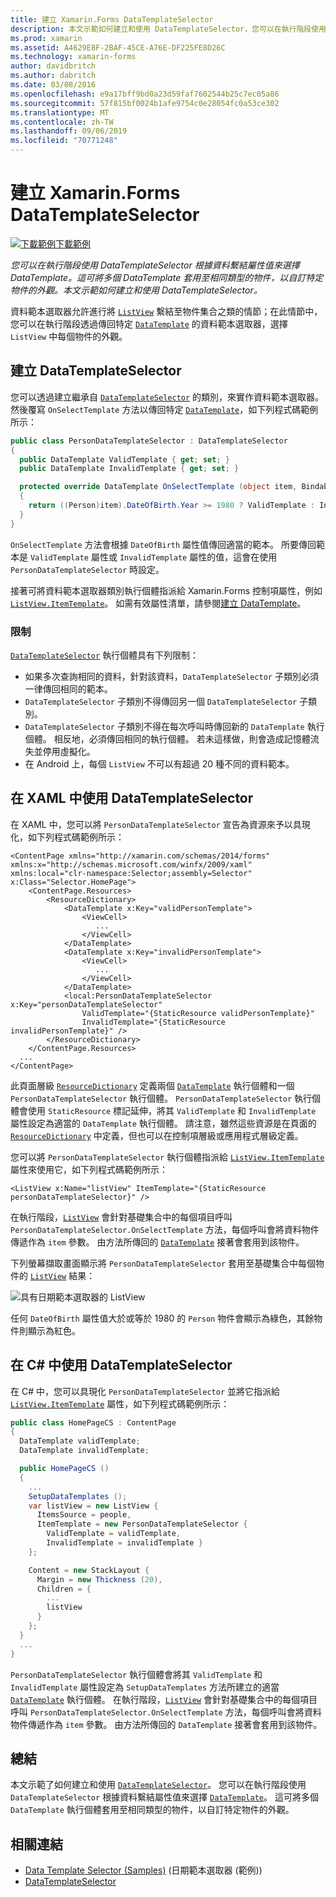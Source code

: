 ```yaml
---
title: 建立 Xamarin.Forms DataTemplateSelector
description: 本文示範如何建立和使用 DataTemplateSelector，您可以在執行階段使用它根據資料繫結屬性值來選擇 DataTemplate。
ms.prod: xamarin
ms.assetid: A4629E8F-2BAF-45CE-A76E-DF225FE8D26C
ms.technology: xamarin-forms
author: davidbritch
ms.author: dabritch
ms.date: 03/08/2016
ms.openlocfilehash: e9a17bff9bd0a23d59faf7602544b25c7ec05a86
ms.sourcegitcommit: 57f815bf0024b1afe9754c0e28054fc0a53ce302
ms.translationtype: MT
ms.contentlocale: zh-TW
ms.lasthandoff: 09/06/2019
ms.locfileid: "70771248"
---
```

# <a name="creating-a-xamarinforms-datatemplateselector"></a>建立 Xamarin.Forms DataTemplateSelector

[![下載範例](~/media/shared/download.png)下載範例](https://docs.microsoft.com/samples/xamarin/xamarin-forms-samples/templates-datatemplateselector)

_您可以在執行階段使用 DataTemplateSelector 根據資料繫結屬性值來選擇 DataTemplate。這可將多個 DataTemplate 套用至相同類型的物件，以自訂特定物件的外觀。本文示範如何建立和使用 DataTemplateSelector。_

資料範本選取器允許進行將 [`ListView`](xref:Xamarin.Forms.ListView) 繫結至物件集合之類的情節；在此情節中，您可以在執行階段透過傳回特定 [`DataTemplate`](xref:Xamarin.Forms.DataTemplate) 的資料範本選取器，選擇 `ListView` 中每個物件的外觀。

## <a name="creating-a-datatemplateselector"></a>建立 DataTemplateSelector

您可以透過建立繼承自 [`DataTemplateSelector`](xref:Xamarin.Forms.DataTemplateSelector) 的類別，來實作資料範本選取器。 然後覆寫 `OnSelectTemplate` 方法以傳回特定 [`DataTemplate`](xref:Xamarin.Forms.DataTemplate)，如下列程式碼範例所示：

```csharp
public class PersonDataTemplateSelector : DataTemplateSelector
{
  public DataTemplate ValidTemplate { get; set; }
  public DataTemplate InvalidTemplate { get; set; }

  protected override DataTemplate OnSelectTemplate (object item, BindableObject container)
  {
    return ((Person)item).DateOfBirth.Year >= 1980 ? ValidTemplate : InvalidTemplate;
  }
}
```

`OnSelectTemplate` 方法會根據 `DateOfBirth` 屬性值傳回適當的範本。 所要傳回範本是 `ValidTemplate` 屬性或 `InvalidTemplate` 屬性的值，這會在使用 `PersonDataTemplateSelector` 時設定。

接著可將資料範本選取器類別執行個體指派給 Xamarin.Forms 控制項屬性，例如 [`ListView.ItemTemplate`](xref:Xamarin.Forms.ItemsView`1)。 如需有效屬性清單，請參閱[建立 DataTemplate](~/xamarin-forms/app-fundamentals/templates/data-templates/creating.md)。

### <a name="limitations"></a>限制

[`DataTemplateSelector`](xref:Xamarin.Forms.DataTemplateSelector) 執行個體具有下列限制：

- 如果多次查詢相同的資料，針對該資料，`DataTemplateSelector` 子類別必須一律傳回相同的範本。
- `DataTemplateSelector` 子類別不得傳回另一個 `DataTemplateSelector` 子類別。
- `DataTemplateSelector` 子類別不得在每次呼叫時傳回新的 `DataTemplate` 執行個體。 相反地，必須傳回相同的執行個體。 若未這樣做，則會造成記憶體流失並停用虛擬化。
- 在 Android 上，每個 `ListView` 不可以有超過 20 種不同的資料範本。

## <a name="consuming-a-datatemplateselector-in-xaml"></a>在 XAML 中使用 DataTemplateSelector

在 XAML 中，您可以將 `PersonDataTemplateSelector` 宣告為資源來予以具現化，如下列程式碼範例所示：

```xaml
<ContentPage xmlns="http://xamarin.com/schemas/2014/forms" xmlns:x="http://schemas.microsoft.com/winfx/2009/xaml" xmlns:local="clr-namespace:Selector;assembly=Selector" x:Class="Selector.HomePage">
    <ContentPage.Resources>
        <ResourceDictionary>
            <DataTemplate x:Key="validPersonTemplate">
                <ViewCell>
                   ...
                </ViewCell>
            </DataTemplate>
            <DataTemplate x:Key="invalidPersonTemplate">
                <ViewCell>
                   ...
                </ViewCell>
            </DataTemplate>
            <local:PersonDataTemplateSelector x:Key="personDataTemplateSelector"
                ValidTemplate="{StaticResource validPersonTemplate}"
                InvalidTemplate="{StaticResource invalidPersonTemplate}" />
        </ResourceDictionary>
    </ContentPage.Resources>
  ...
</ContentPage>
```

此頁面層級 [`ResourceDictionary`](xref:Xamarin.Forms.ResourceDictionary) 定義兩個 [`DataTemplate`](xref:Xamarin.Forms.DataTemplate) 執行個體和一個 `PersonDataTemplateSelector` 執行個體。 `PersonDataTemplateSelector` 執行個體會使用 `StaticResource` 標記延伸，將其 `ValidTemplate` 和 `InvalidTemplate` 屬性設定為適當的 `DataTemplate` 執行個體。 請注意，雖然這些資源是在頁面的 [`ResourceDictionary`](xref:Xamarin.Forms.ResourceDictionary) 中定義，但也可以在控制項層級或應用程式層級定義。

您可以將 `PersonDataTemplateSelector` 執行個體指派給 [`ListView.ItemTemplate`](xref:Xamarin.Forms.ItemsView`1) 屬性來使用它，如下列程式碼範例所示：

```xaml
<ListView x:Name="listView" ItemTemplate="{StaticResource personDataTemplateSelector}" />
```

在執行階段，[`ListView`](xref:Xamarin.Forms.ListView) 會針對基礎集合中的每個項目呼叫 `PersonDataTemplateSelector.OnSelectTemplate` 方法，每個呼叫會將資料物件傳遞作為 `item` 參數。 由方法所傳回的 [`DataTemplate`](xref:Xamarin.Forms.DataTemplate) 接著會套用到該物件。

下列螢幕擷取畫面顯示將 `PersonDataTemplateSelector` 套用至基礎集合中每個物件的 [`ListView`](xref:Xamarin.Forms.ListView) 結果：

![](selector-images/data-template-selector.png "具有日期範本選取器的 ListView")

任何 `DateOfBirth` 屬性值大於或等於 1980 的 `Person` 物件會顯示為綠色，其餘物件則顯示為紅色。

## <a name="consuming-a-datatemplateselector-in-cnum"></a>在 C&num; 中使用 DataTemplateSelector

在 C# 中，您可以具現化 `PersonDataTemplateSelector` 並將它指派給 [`ListView.ItemTemplate`](xref:Xamarin.Forms.ItemsView`1) 屬性，如下列程式碼範例所示：

```csharp
public class HomePageCS : ContentPage
{
  DataTemplate validTemplate;
  DataTemplate invalidTemplate;

  public HomePageCS ()
  {
    ...
    SetupDataTemplates ();
    var listView = new ListView {
      ItemsSource = people,
      ItemTemplate = new PersonDataTemplateSelector {
        ValidTemplate = validTemplate,
        InvalidTemplate = invalidTemplate }
    };

    Content = new StackLayout {
      Margin = new Thickness (20),
      Children = {
        ...
        listView
      }
    };
  }
  ...  
}
```

`PersonDataTemplateSelector` 執行個體會將其 `ValidTemplate` 和 `InvalidTemplate` 屬性設定為 `SetupDataTemplates` 方法所建立的適當 [`DataTemplate`](xref:Xamarin.Forms.DataTemplate) 執行個體。 在執行階段，[`ListView`](xref:Xamarin.Forms.ListView) 會針對基礎集合中的每個項目呼叫 `PersonDataTemplateSelector.OnSelectTemplate` 方法，每個呼叫會將資料物件傳遞作為 `item` 參數。 由方法所傳回的 `DataTemplate` 接著會套用到該物件。

## <a name="summary"></a>總結

本文示範了如何建立和使用 [`DataTemplateSelector`](xref:Xamarin.Forms.DataTemplateSelector)。 您可以在執行階段使用 `DataTemplateSelector` 根據資料繫結屬性值來選擇 [`DataTemplate`](xref:Xamarin.Forms.DataTemplate)。 這可將多個 `DataTemplate` 執行個體套用至相同類型的物件，以自訂特定物件的外觀。

## <a name="related-links"></a>相關連結

- [Data Template Selector (Samples)](https://docs.microsoft.com/samples/xamarin/xamarin-forms-samples/templates-datatemplateselector) (日期範本選取器 (範例))
- [DataTemplateSelector](xref:Xamarin.Forms.DataTemplateSelector)
